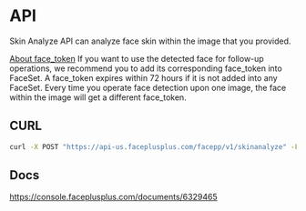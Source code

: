 # API

Skin Analyze API can analyze face skin within the image that you provided.

[About face_token](https://console.faceplusplus.com/documents/5679127)
If you want to use the detected face for follow-up operations, we recommend you to add its corresponding face_token into FaceSet. A face_token expires within 72 hours if it is not added into any FaceSet. Every time you operate face detection upon one image, the face within the image will get a different face_token.

## CURL

```bash
curl -X POST "https://api-us.faceplusplus.com/facepp/v1/skinanalyze" -F "api_key=..." -F "api_secret=..." -F "image_file=@img.jpg"
```

## Docs

https://console.faceplusplus.com/documents/6329465
